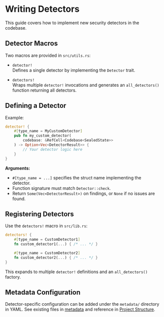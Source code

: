  # Writing Detectors

 This guide covers how to implement new security detectors in the codebase.

 ## Detector Macros

 Two macros are provided in `src/utils.rs`:

 - `detector!`  
   Defines a single detector by implementing the `Detector` trait.

 - `detectors!`  
   Wraps multiple `detector!` invocations and generates an `all_detectors()` function returning all detectors.

 ## Defining a Detector

 Example:

 ```rust
 detector! {
     #[type_name = MyCustomDetector]
     pub fn my_custom_detector(
         codebase: &RefCell<Codebase<SealedState>>
     ) -> Option<Vec<DetectorResult>> {
         // Your detector logic here
     }
 }
 ```

 **Arguments:**
 - `#[type_name = ...]` specifies the struct name implementing the detector.
 - Function signature must match `Detector::check`.
 - Return `Some(Vec<DetectorResult>)` on findings, or `None` if no issues are found.

 ## Registering Detectors

 Use the `detectors!` macro in `src/lib.rs`:

 ```rust
 detectors! {
     #[type_name = CustomDetector1]
     fn custom_detector1(...) { /* ... */ }

     #[type_name = CustomDetector2]
     fn custom_detector2(...) { /* ... */ }
 }
 ```

 This expands to multiple `detector!` definitions and an `all_detectors()` factory.

 ## Metadata Configuration

 Detector-specific configuration can be added under the `metadata/` directory in YAML. See existing files in [metadata](../metadata) and reference in [Project Structure](project-structure.md#metadata-configuration).